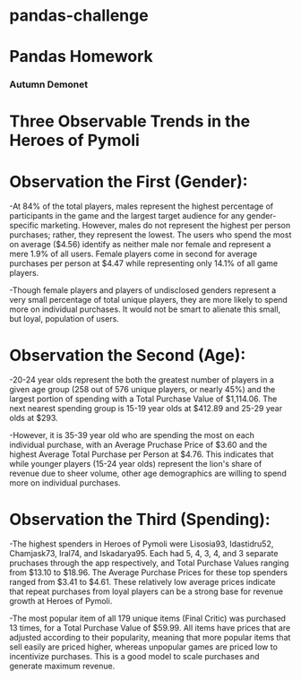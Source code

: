 # pandas-challenge
# Pandas Homework
### Autumn Demonet

# Three Observable Trends in the Heroes of Pymoli

# Observation the First (Gender):
-At 84% of the total players, males represent the highest percentage of participants in the game and the largest target audience for any gender-specific marketing. However, males do not represent the highest per person purchases; rather, they represent the lowest. The users who spend the most on average ($4.56) identify as neither male nor female and represent a mere 1.9% of all users. Female players come in second for average purchases per person at $4.47 while representing only 14.1% of all game players.

-Though female players and players of undisclosed genders represent a very small percentage of total unique players, they are more likely to spend more on individual purchases. It would not be smart to alienate this small, but loyal, population of users.

# Observation the Second (Age):
-20-24 year olds represent the both the greatest number of players in a given age group (258 out of 576 unique players, or nearly 45%) and the largest portion of spending with a Total Purchase Value of $1,114.06. The next nearest spending group is 15-19 year olds at $412.89 and 25-29 year olds at $293.

-However, it is 35-39 year old who are spending the most on each individual purchase, with an Average Pruchase Price of $3.60 and the highest Average Total Purchase per Person at $4.76. This indicates that while younger players (15-24 year olds) represent the lion's share of revenue due to sheer volume, other age demographics are willing to spend more on individual purchases.

# Observation the Third (Spending):
-The highest spenders in Heroes of Pymoli were Lisosia93, Idastidru52, Chamjask73, Iral74, and Iskadarya95. Each had 5, 4, 3, 4, and 3 separate pruchases through the app respectively, and Total Purchase Values ranging from $13.10 to $18.96. The Average Purchase Prices for these top spenders ranged from $3.41 to $4.61. These relatively low average prices indicate that repeat purchases from loyal players can be a strong base for revenue growth at Heroes of Pymoli.

-The most popular item of all 179 unique items (Final Critic) was purchased 13 times, for a Total Purchase Value of $59.99. All items have prices that are adjusted according to their popularity, meaning that more popular items that sell easily are priced higher, whereas unpopular games are priced low to incentivize purchases. This is a good model to scale purchases and generate maximum revenue.
